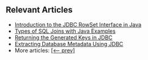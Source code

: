 ## Relevant Articles
- [Introduction to the JDBC RowSet Interface in Java](http://www.baeldung.com/java-jdbc-rowset)
- [Types of SQL Joins with Java Examples](https://www.baeldung.com/sql-joins)
- [Returning the Generated Keys in JDBC](https://www.baeldung.com/jdbc-returning-generated-keys)
- [Extracting Database Metadata Using JDBC](https://www.baeldung.com/jdbc-database-metadata)
- More articles: [[<-- prev]](/persistence-modules/core-java-persistence-3)
